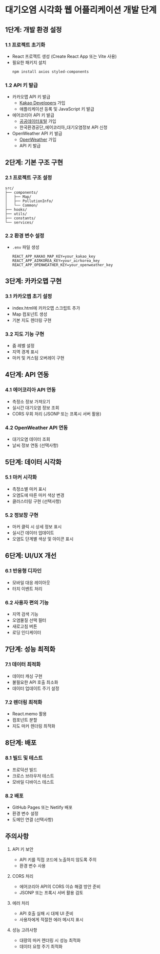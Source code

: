 # 대기오염 시각화 웹 어플리케이션 개발 단계

## 1단계: 개발 환경 설정
### 1.1 프로젝트 초기화
- React 프로젝트 생성 (Create React App 또는 Vite 사용)
- 필요한 패키지 설치
  ```bash
  npm install axios styled-components
  ```

### 1.2 API 키 발급
- 카카오맵 API 키 발급
  - [Kakao Developers](https://developers.kakao.com) 가입
  - 애플리케이션 등록 및 JavaScript 키 발급
- 에어코리아 API 키 발급
  - [공공데이터포털](https://www.data.go.kr) 가입
  - 한국환경공단_에어코리아_대기오염정보 API 신청
- OpenWeather API 키 발급
  - [OpenWeather](https://openweathermap.org/api) 가입
  - API 키 발급

## 2단계: 기본 구조 구현
### 2.1 프로젝트 구조 설정
```
src/
├── components/
│   ├── Map/
│   ├── PollutionInfo/
│   └── Common/
├── hooks/
├── utils/
├── constants/
└── services/
```

### 2.2 환경 변수 설정
- `.env` 파일 생성
  ```
  REACT_APP_KAKAO_MAP_KEY=your_kakao_key
  REACT_APP_AIRKOREA_KEY=your_airkorea_key
  REACT_APP_OPENWEATHER_KEY=your_openweather_key
  ```

## 3단계: 카카오맵 구현
### 3.1 카카오맵 초기 설정
- index.html에 카카오맵 스크립트 추가
- Map 컴포넌트 생성
- 기본 지도 렌더링 구현

### 3.2 지도 기능 구현
- 줌 레벨 설정
- 지역 경계 표시
- 마커 및 커스텀 오버레이 구현

## 4단계: API 연동
### 4.1 에어코리아 API 연동
- 측정소 정보 가져오기
- 실시간 대기오염 정보 조회
- CORS 우회 처리 (JSONP 또는 프록시 서버 활용)

### 4.2 OpenWeather API 연동
- 대기오염 데이터 조회
- 날씨 정보 연동 (선택사항)

## 5단계: 데이터 시각화
### 5.1 마커 시각화
- 측정소별 마커 표시
- 오염도에 따른 마커 색상 변경
- 클러스터링 구현 (선택사항)

### 5.2 정보창 구현
- 마커 클릭 시 상세 정보 표시
- 실시간 데이터 업데이트
- 오염도 단계별 색상 및 아이콘 표시

## 6단계: UI/UX 개선
### 6.1 반응형 디자인
- 모바일 대응 레이아웃
- 터치 이벤트 처리

### 6.2 사용자 편의 기능
- 지역 검색 기능
- 오염물질 선택 필터
- 새로고침 버튼
- 로딩 인디케이터

## 7단계: 성능 최적화
### 7.1 데이터 최적화
- 데이터 캐싱 구현
- 불필요한 API 호출 최소화
- 데이터 업데이트 주기 설정

### 7.2 렌더링 최적화
- React.memo 활용
- 컴포넌트 분할
- 지도 마커 렌더링 최적화

## 8단계: 배포
### 8.1 빌드 및 테스트
- 프로덕션 빌드
- 크로스 브라우저 테스트
- 모바일 디바이스 테스트

### 8.2 배포
- GitHub Pages 또는 Netlify 배포
- 환경 변수 설정
- 도메인 연결 (선택사항)

## 주의사항
1. API 키 보안
   - API 키를 직접 코드에 노출하지 않도록 주의
   - 환경 변수 사용

2. CORS 처리
   - 에어코리아 API의 CORS 이슈 해결 방안 준비
   - JSONP 또는 프록시 서버 활용 검토

3. 에러 처리
   - API 호출 실패 시 대체 UI 준비
   - 사용자에게 적절한 에러 메시지 표시

4. 성능 고려사항
   - 대량의 마커 렌더링 시 성능 최적화
   - 데이터 요청 주기 최적화 
